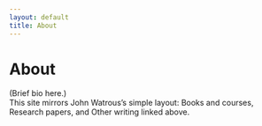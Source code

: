 ```yaml
---
layout: default
title: About
---
```


# About

(Brief bio here.)  
This site mirrors John Watrous’s simple layout: Books and courses, Research papers, and Other writing linked above.
